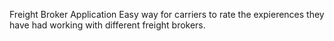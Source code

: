 Freight Broker Application
Easy way for carriers to rate the expierences they have had working with different freight brokers. 
